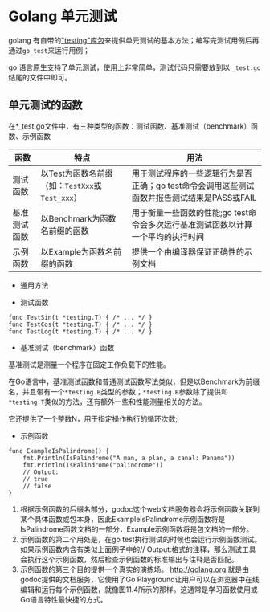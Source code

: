 # Golang 单元测试

golang 有自带的["testing"库包](https://pkg.go.dev/testing)来提供单元测试的基本方法；编写完测试用例后再通过`go test`来运行用例；

go 语言原生支持了单元测试，使用上非常简单，测试代码只需要放到以 `_test.go` 结尾的文件中即可。

## 单元测试的函数

在*_test.go文件中，有三种类型的函数：测试函数、基准测试（benchmark）函数、示例函数

| 函数 | 特点 | 用法 |
| --- | --- | --- |
| 测试函数 | 以Test为函数名前缀（如：`TestXxx`或`Test_xxx`） | 用于测试程序的一些逻辑行为是否正确；go test命令会调用这些测试函数并报告测试结果是PASS或FAIL |
| 基准测试函数 | 以Benchmark为函数名前缀的函数 | 用于衡量一些函数的性能;go test命令会多次运行基准测试函数以计算一个平均的执行时间 |
| 示例函数 | 以Example为函数名前缀的函数 | 提供一个由编译器保证正确性的示例文档 |

- 通用方法


- 测试函数

```gotemplate
func TestSin(t *testing.T) { /* ... */ }
func TestCos(t *testing.T) { /* ... */ }
func TestLog(t *testing.T) { /* ... */ }
```

- 基准测试（benchmark）函数

基准测试是测量一个程序在固定工作负载下的性能。

在Go语言中，基准测试函数和普通测试函数写法类似，但是以Benchmark为前缀名，并且带有一个`*testing.B`类型的参数；`*testing.B`参数除了提供和`*testing.T`类似的方法，还有额外一些和性能测量相关的方法。

它还提供了一个整数N，用于指定操作执行的循环次数;

- 示例函数

```gotemplate
func ExampleIsPalindrome() {
    fmt.Println(IsPalindrome("A man, a plan, a canal: Panama"))
    fmt.Println(IsPalindrome("palindrome"))
    // Output:
    // true
    // false
}
```

1. 根据示例函数的后缀名部分，godoc这个web文档服务器会将示例函数关联到某个具体函数或包本身，因此ExampleIsPalindrome示例函数将是IsPalindrome函数文档的一部分，Example示例函数将是包文档的一部分。
2. 示例函数的第二个用处是，在go test执行测试的时候也会运行示例函数测试。如果示例函数内含有类似上面例子中的// Output:格式的注释，那么测试工具会执行这个示例函数，然后检查示例函数的标准输出与注释是否匹配。
3. 示例函数的第三个目的提供一个真实的演练场。 http://golang.org 就是由godoc提供的文档服务，它使用了Go Playground让用户可以在浏览器中在线编辑和运行每个示例函数，就像图11.4所示的那样。这通常是学习函数使用或Go语言特性最快捷的方式。

